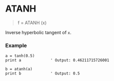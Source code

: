 # ATANH

> f = ATANH (x)

Inverse hyperbolic tangent of `x`.

### Example

```
a = tanh(0.5)
print a             ' Output: 0.46211715726001

b = atanh(a)
print b             ' Output: 0.5
```


